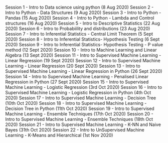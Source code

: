 Session 1 - Intro to Data science using python (8 Aug 2020)
Session 2 - Intro to Python - Data Structures (9 Aug 2020)
Session 3 - Intro to Python - Pandas (15 Aug 2020)
Session 4 - Intro to Python - Lambda and Control structures (16 Aug 2020)
Session 5 - Intro to Descriptive Statistics (22 Aug 2020)
Session 6 - Intro to Probabiility and distributions (23 Aug 2020)
Session 7 - Intro to Inferential Statistics -  Central Limit Theorem (5 Sept 2020)
Session 8 - Intro to Inferential Statistics- Hypothesis Testing  (6 Sept 2020)
Session 9 - Intro to Inferential Statistics- Hypothesis Testing - P value method  (12 Sept 2020)
Session 10 - Intro to Machine Learning and Linear Algebra  (13 Sept 2020)
Session 11 - Intro to Supervised Machine Learning - Linear Regression  (19 Sept 2020)
Session 12 - Intro to Supervised Machine Learning - Linear Regression  (20 Sept 2020)
Session 13 - Intro to Supervised Machine Learning - Linear Regression in Python  (26 Sept 2020)
Session 14 - Intro to Supervised Machine Learning - Penalised Linear Regression in Python  (27 Sept 2020)
Session 15 - Intro to Supervised Machine Learning - Logistic Regression (3rd Oct 2020)
Session 16 - Intro to Supervised Machine Learning - Logistic Regression in Python  (4th Oct 2020)
Session 17 - Intro to Supervised Machine Learning - Decision Tree (10th Oct 2020)
Session 18 - Intro to Supervised Machine Learning - Decision Tree in Python  (11th Oct 2020)
Session 19 - Intro to Supervised Machine Learning - Ensemble Techniques (17th Oct 2020)
Session 20 - Intro to Supervised Machine Learning - Ensemble Techniques (18th Oct 2020)
Session 21 - Intro to Supervised Machine Learning - K-NN and Naive Bayes (31th Oct 2020)
Session 22 - Intro to UnSupervised Machine Learning - K-Means and Hierarchical (1st Nov 2020)